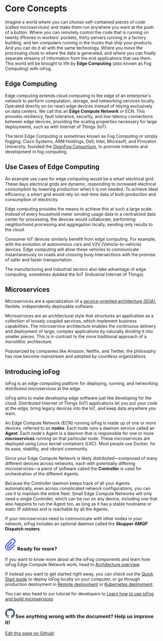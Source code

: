 # Core Concepts

Imagine a world where you can choose self-contained pieces of code (called microservices) and make them run anywhere you want at the push of a button. Where you can remotely control the code that is running on twenty iPhones in workers' pockets, thirty servers running in a factory building, and ten computers running in the trucks that ship your products. And you can do it all with the same technology. Where you move the processing close to where the data is generated, and where you can finally separate streams of information from the end applications that use them. This world will be brought to life by **Edge Computing** (also known as Fog Computing) with ioFog.

## Edge Computing

Edge computing extends cloud computing to the edge of an enterprise's network to perform computation, storage, and networking services locally. Operated directly on (or near) edge devices instead of relying exclusively on data centers. We call this an **Edge Compute Network** or ECN. This provides resiliency, fault tolerance, security, and low-latency connections between edge devices, providing the scaling properties necessary for large deployments, such as with Internet of Things (IoT).

The term Edge Computing is sometimes known as Fog Computing or simply fogging. Cisco Systems, ARM Holdings, Dell, Intel, Microsoft, and Princeton University, founded the [OpenFog Consortium](https://www.iiconsortium.org/pdf/OpenFog_Reference_Architecture_2_09_17.pdf), to promote interests and development in fog computing.

## Use Cases of Edge Computing

An example use case for edge computing would be a smart electrical grid. These days electrical grids are dynamic, responding to increased electrical consumption by lowering production when it is not needed. To achieve ideal efficiency, a smart grid would rely on real-time data of both production and consumption of electricity.

Edge computing provides the means to achieve this at such a large scale. Instead of every household meter sending usage data to a centralized data center for processing, the devices would collaborate, performing neighborhood processing and aggregation locally, sending only results to the cloud.

Consumer IoT devices similarly benefit from edge computing. For example, with the evolution of autonomous cars and V2V (Vehicle-to-vehicle) devices. Edge computing will allow these vehicles to communicate instantaneously on roads and crossing busy intersections with the promise of safer and faster transportation.

The manufacturing and industrial sectors also take advantage of edge computing, sometimes dubbed the IIoT (Industrial Internet of Things).

## Microservices

Microservices are a specialization of a [service-oriented architecture (SOA)](https://wikipedia.org/wiki/Service-oriented_architecture), flexible, independently deployable software.

Microservices are an architectural style that structures an application as a collection of loosely coupled services, which implement business capabilities. The microservice architecture enables the continuous delivery and deployment of large, complex applications by naturally dividing it into smaller pieces. This is in contrast to the more traditional approach of a monolithic architecture.

Popularized by companies like Amazon, Netflix, and Twitter, the philosophy has now become mainstream and adopted by countless organizations.

## Introducing ioFog

ioFog is an edge computing platform for deploying, running, and networking distributed microservices at the edge.

ioFog aims to make developing edge software just like developing for the cloud. Distributed Internet of Things (IoT) applications let you put your code at the edge, bring legacy devices into the IoT, and keep data anywhere you want.

An Edge Compute Network (ECN) running ioFog is made up of one or more devices, referred to as **nodes**. Each node runs a daemon service called an **Agent**. Each node's Agent is a daemon that is responsible for one or more **microservices** running on that particular node. These microservices are deployed using Linux kernel containers (LXC). Most people use Docker, for its ease, stability, and vibrant community.

Since your Edge Compute Network is likely distributed—composed of many different devices across networks, each with potentially differing microservices—a piece of software called the **Controller** is used for orchestration of the different Agents.

Because the Controller daemon keeps track of all your Agents automatically, even across complicated network configurations, you can use it to maintain the entire fleet. Small Edge Compute Networks will only need a single Controller, which can be run on any device, including one that also happens to run the Agent too, as long as it has a stable hostname or static IP address and is reachable by all the Agents.

If your microservices need to communicate with other nodes in your network, ioFog includes an optional daemon called the **Skupper AMQP Dispatch routers**.

<aside class="notifications note">
  <h3><img src="/images/icos/ico-note.svg" alt=""/> Ready for more?</h3>
  <p>If you want to know more about all the ioFog components and learn how ioFog Edge Compute Network work, head to <a href="architecture.html">Architecture overview</a>.</p>
  <p>If instead you want to get started right away, you can check out the <a href="../getting-started/quick-start-local">Quick Start guide</a> to deploy ioFog locally on your computer, or go through production deployment in <a href="../platform-deployment/introduction">Remote deployment</a> or <a href="../platform-deployment/kubernetes-prepare-cluster">Kubernetes deployment</a>.</p>
  <p>You can also head to our tutorial for developers to <a href="../tutorial/introduction">Learn how to use ioFog and build microservices</a></p>
</aside>

<aside class="notifications contribute">
  <h3><img src="/images/icos/ico-github.svg" alt=""/>See anything wrong with the document? Help us improve it!</h3>
  <a href="https://github.com/Datasance/docs.datasance.com/edit/main/docs/getting-started/core-concepts.md"
    target="_blank">
    <p>Edit this page on Github!</p>
  </a>
</aside>
